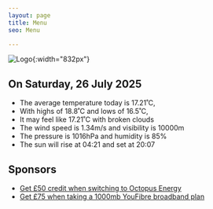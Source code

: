 ```yaml
---
layout: page
title: Menu
seo: Menu

---
```


![Logo](/images/logo.jpg){:width="832px"}

<!-- weather_marker starts -->
## On Saturday, 26 July 2025

- The average temperature today is 17.21˚C,
- With highs of 18.8˚C and lows of 16.5˚C,
- It may feel like 17.21˚C with broken clouds
- The wind speed is 1.34m/s and visibility is 10000m
- The pressure is 1016hPa and humidity is 85%
- The sun will rise at 04:21 and set at 20:07

<!-- weather_marker ends -->

## Sponsors

- [Get £50 credit when switching to Octopus Energy](https://bit.ly/3oD1nnS)
- [Get £75 when taking a 1000mb YouFibre broadband plan](https://aklam.io/91zWhU?)
